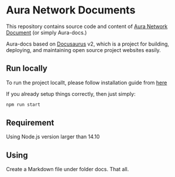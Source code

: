 # Aura Network Documents

This repository contains source code and content of [Aura Network Document](https://docs.aura.network) (or simply Aura-docs.)

Aura-docs based on [Docusaurus](https://docusaurus.io/) v2, which is a project for building, deploying, and maintaining open source project websites easily. 

## Run locally
To run the project locallt, please follow installation guide from [here](https://docusaurus.io/docs/next/installation)

If you already setup things correctly, then just simply:

```bash
npm run start
```

## Requirement

Using Node.js version larger than 14.10

## Using
Create a Markdown file under folder docs. That all.

